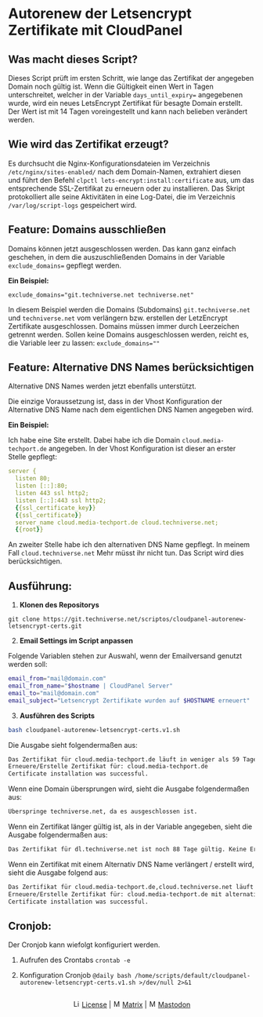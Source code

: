 # Autorenew der Letsencrypt Zertifikate mit CloudPanel


## Was macht dieses Script?

Dieses Script prüft im ersten Schritt, wie lange das Zertifikat der angegeben Domain noch gültig ist.
Wenn die Gültigkeit einen Wert in Tagen unterschreitet, welcher in der Variable `days_until_expiry=` angegebenen wurde, wird ein neues LetsEncrypt Zertifikat für besagte Domain erstellt.
Der Wert ist mit 14 Tagen voreingestellt und kann nach belieben verändert werden.

## Wie wird das Zertifikat erzeugt?

Es durchsucht die Nginx-Konfigurationsdateien im Verzeichnis `/etc/nginx/sites-enabled/` nach dem Domain-Namen, extrahiert diesen und führt den Befehl `clpctl lets-encrypt:install:certificate` aus, um das entsprechende SSL-Zertifikat zu erneuern oder zu installieren. Das Skript protokolliert alle seine Aktivitäten in eine Log-Datei, die im Verzeichnis `/var/log/script-logs` gespeichert wird.

## Feature: Domains ausschließen

Domains können jetzt ausgeschlossen werden.
Das kann ganz einfach geschehen, in dem die auszuschließenden Domains in der Variable `exclude_domains=` gepflegt werden.

**Ein Beispiel:**

`exclude_domains="git.techniverse.net techniverse.net"`

In diesem Beispiel werden die Domains (Subdomains) `git.techniverse.net` und `techniverse.net` vom verlängern bzw. erstellen der LetzEncrypt Zertifikate ausgeschlossen.
Domains müssen immer durch Leerzeichen getrennt werden.
Sollen keine Domains ausgeschlossen werden, reicht es, die Variable leer zu lassen: `exclude_domains=""`


## Feature: Alternative DNS Names berücksichtigen

Alternative DNS Names werden jetzt ebenfalls unterstützt.

Die einzige Voraussetzung ist, dass in der Vhost Konfiguration der Alternative DNS Name nach dem eigentlichen DNS Namen angegeben wird.

**Ein Beispiel:**

Ich habe eine Site erstellt. Dabei habe ich die Domain `cloud.media-techport.de` angegeben.
In der Vhost Konfiguration ist dieser an erster Stelle gepflegt:

```yaml
server {
  listen 80;
  listen [::]:80;
  listen 443 ssl http2;
  listen [::]:443 ssl http2;
  {{ssl_certificate_key}}
  {{ssl_certificate}}
  server_name cloud.media-techport.de cloud.techniverse.net;
  {{root}}
```

An zweiter Stelle habe ich den alternativen DNS Name gepflegt. In meinem Fall `cloud.techniverse.net`
Mehr müsst ihr nicht tun. Das Script wird dies berücksichtigen.


## Ausführung:

1. **Klonen des Repositorys**

`git clone https://git.techniverse.net/scriptos/cloudpanel-autorenew-letsencrypt-certs.git`


2. **Email Settings im Script anpassen**

Folgende Variablen stehen zur Auswahl, wenn der Emailversand genutzt werden soll:
```bash
email_from="mail@domain.com"
email_from_name="$hostname | CloudPanel Server"
email_to="mail@domain.com"
email_subject="Letsencrypt Zertifikate wurden auf $HOSTNAME erneuert"
```


3. **Ausführen des Scripts**

```bash
bash cloudpanel-autorenew-letsencrypt-certs.v1.sh
```

Die Ausgabe sieht folgendermaßen aus:

```bash
Das Zertifikat für cloud.media-techport.de läuft in weniger als 59 Tagen ab (in 58 Tagen).
Erneuere/Erstelle Zertifikat für: cloud.media-techport.de
Certificate installation was successful.
```

Wenn eine Domain übersprungen wird, sieht die Ausgabe folgendermaßen aus:

```bash
Überspringe techniverse.net, da es ausgeschlossen ist.
```

Wenn ein Zertifikat länger gültig ist, als in der Variable angegeben, sieht die Ausgabe folgendermaßen aus:

```bash
Das Zertifikat für dl.techniverse.net ist noch 88 Tage gültig. Keine Erneuerung erforderlich.
```

Wenn ein Zertifikat mit einem Alternativ DNS Name verlängert / erstellt wird, sieht die Ausgabe folgend aus:

```bash
Das Zertifikat für cloud.media-techport.de,cloud.techniverse.net läuft in weniger als 29 Tagen ab (in 27 Tagen).
Erneuere/Erstelle Zertifikat für: cloud.media-techport.de mit alternativen Namen: cloud.media-techport.de,cloud.techniverse.net
Certificate installation was successful.
```


## Cronjob:

Der Cronjob kann wiefolgt konfiguriert werden.

1. Aufrufen des Crontabs
`crontab -e`

2. Konfiguration Cronjob
`@daily bash /home/scripts/default/cloudpanel-autorenew-letsencrypt-certs.v1.sh >/dev/null 2>&1`

<p align="center">
  <img src="https://assets.techniverse.net/f1/git/graphics/gray0-catonline.svg" alt="">
</p>

<p align="center">
<img src="https://assets.techniverse.net/f1/logos/small/license.png" alt="License" width="15" height="15"> <a href="./cloudpanel-autorenew-letsencrypt-certs/src/branch/main/LICENSE">License</a> | <img src="https://assets.techniverse.net/f1/logos/small/matrix2.svg" alt="Matrix" width="15" height="15"> <a href="https://matrix.to/#/#community:techniverse.net">Matrix</a> | <img src="https://assets.techniverse.net/f1/logos/small/mastodon2.svg" alt="Matrix" width="15" height="15"> <a href="https://social.techniverse.net/@donnerwolke">Mastodon</a>
</p>